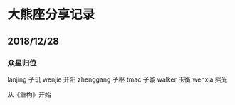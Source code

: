 # 大熊座分享记录

## 2018/12/28
### 众星归位
lanjing          子玑
wenjie          开阳
zhenggang  子枢
tmac            子璇
walker          玉衡
wenxia         摇光

从《重构》开始









